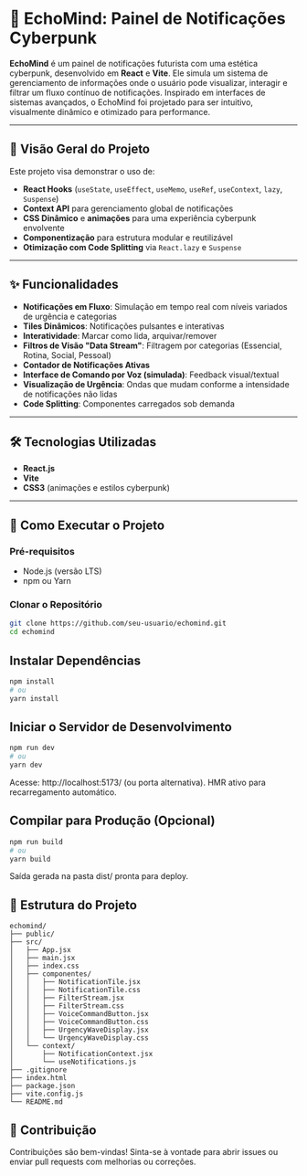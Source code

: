 # 🧠 EchoMind: Painel de Notificações Cyberpunk

**EchoMind** é um painel de notificações futurista com uma estética cyberpunk, desenvolvido em **React** e **Vite**. Ele simula um sistema de gerenciamento de informações onde o usuário pode visualizar, interagir e filtrar um fluxo contínuo de notificações. Inspirado em interfaces de sistemas avançados, o EchoMind foi projetado para ser intuitivo, visualmente dinâmico e otimizado para performance.

---

## 🌟 Visão Geral do Projeto

Este projeto visa demonstrar o uso de:

- **React Hooks** (`useState`, `useEffect`, `useMemo`, `useRef`, `useContext`, `lazy`, `Suspense`)
- **Context API** para gerenciamento global de notificações
- **CSS Dinâmico** e **animações** para uma experiência cyberpunk envolvente
- **Componentização** para estrutura modular e reutilizável
- **Otimização com Code Splitting** via `React.lazy` e `Suspense`

---

## ✨ Funcionalidades

- **Notificações em Fluxo**: Simulação em tempo real com níveis variados de urgência e categorias
- **Tiles Dinâmicos**: Notificações pulsantes e interativas
- **Interatividade**: Marcar como lida, arquivar/remover
- **Filtros de Visão "Data Stream"**: Filtragem por categorias (Essencial, Rotina, Social, Pessoal)
- **Contador de Notificações Ativas**
- **Interface de Comando por Voz (simulada)**: Feedback visual/textual
- **Visualização de Urgência**: Ondas que mudam conforme a intensidade de notificações não lidas
- **Code Splitting**: Componentes carregados sob demanda

---

## 🛠️ Tecnologias Utilizadas

- **React.js**
- **Vite**
- **CSS3** (animações e estilos cyberpunk)

---

## 🚀 Como Executar o Projeto

### Pré-requisitos

- Node.js (versão LTS)
- npm ou Yarn

### Clonar o Repositório

```bash
git clone https://github.com/seu-usuario/echomind.git
cd echomind
```

## Instalar Dependências

```bash
npm install
# ou
yarn install
```

## Iniciar o Servidor de Desenvolvimento

```bash
npm run dev
# ou
yarn dev
```
Acesse: http://localhost:5173/ (ou porta alternativa). HMR ativo para recarregamento automático.

## Compilar para Produção (Opcional)

```bash
npm run build
# ou
yarn build
```
Saída gerada na pasta dist/ pronta para deploy.

## 📂 Estrutura do Projeto

```
echomind/
├── public/
├── src/
│   ├── App.jsx
│   ├── main.jsx
│   ├── index.css
│   ├── componentes/
│   │   ├── NotificationTile.jsx
│   │   ├── NotificationTile.css
│   │   ├── FilterStream.jsx
│   │   ├── FilterStream.css
│   │   ├── VoiceCommandButton.jsx
│   │   ├── VoiceCommandButton.css
│   │   ├── UrgencyWaveDisplay.jsx
│   │   └── UrgencyWaveDisplay.css
│   └── context/
│       ├── NotificationContext.jsx
│       └── useNotifications.js
├── .gitignore
├── index.html
├── package.json
├── vite.config.js
└── README.md
```

## 🤝 Contribuição

Contribuições são bem-vindas!
Sinta-se à vontade para abrir issues ou enviar pull requests com melhorias ou correções.


